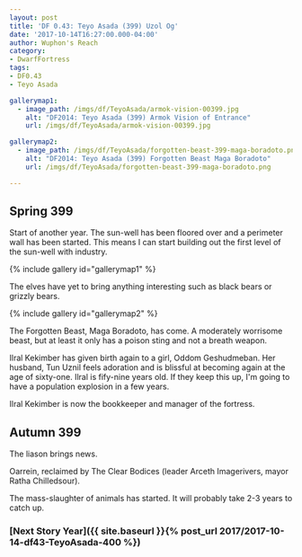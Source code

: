 ```yaml
---
layout: post
title: 'DF 0.43: Teyo Asada (399) Uzol Og'
date: '2017-10-14T16:27:00.000-04:00'
author: Wuphon's Reach
category:
- DwarfFortress
tags:
- DF0.43
- Teyo Asada

gallerymap1:
  - image_path: /imgs/df/TeyoAsada/armok-vision-00399.jpg
    alt: "DF2014: Teyo Asada (399) Armok Vision of Entrance"
    url: /imgs/df/TeyoAsada/armok-vision-00399.jpg

gallerymap2:
  - image_path: /imgs/df/TeyoAsada/forgotten-beast-399-maga-boradoto.png
    alt: "DF2014: Teyo Asada (399) Forgotten Beast Maga Boradoto"
    url: /imgs/df/TeyoAsada/forgotten-beast-399-maga-boradoto.png

---
```


## Spring 399

Start of another year.  The sun-well has been floored over and a perimeter wall has been started.  This means I can start building out the first level of the sun-well with industry.

{% include gallery id="gallerymap1" %}

The elves have yet to bring anything interesting such as black bears or grizzly bears.

{% include gallery id="gallerymap2" %}

The Forgotten Beast, Maga Boradoto, has come.  A moderately worrisome beast, but at least it only has a poison sting and not a breath weapon.

Ilral Kekimber has given birth again to a girl, Oddom Geshudmeban.  Her husband, Tun Uznil feels adoration and is blissful at becoming again at the age of sixty-one.  Ilral is fify-nine years old.  If they keep this up, I'm going to have a population explosion in a few years.

Ilral Kekimber is now the bookkeeper and manager of the fortress.

## Autumn 399

The liason brings news.

Oarrein, reclaimed by The Clear Bodices (leader Arceth Imagerivers, mayor Ratha Chilledsour).

The mass-slaughter of animals has started.  It will probably take 2-3 years to catch up.

### [Next Story Year]({{ site.baseurl }}{% post_url 2017/2017-10-14-df43-TeyoAsada-400 %})
